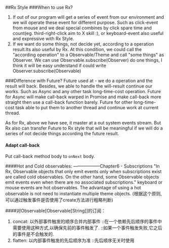 ##Rx Style
###When to use Rx?
1. If out of our program will get a series of event from our environment and we will operate these event for different purpose.
Such as click-event from mouse and we deal special combines by click spare time and count(eg. third-right-click aim to X skill :),
or keyboard-event also useful and expressive with Rx Style.
2. If we want do some things, not decide yet, according to a operation result.Its also useful by Rx.
At this condition, we could call the "according operation" to a Observable/Theme and call "some things" as Observer.
We can use Observable.subscribe(Observer) do one things, I think it will be easy understand if could write Observer.subscribe(Observable)

###Difference with Future?
Future used at - we do a operation and the result will back. Besides, we able to handle the will-result continue our works.
Such as Async and any other task long-time-cost operation.
Future for Async will make call-back warped in Promise and make call-back more straight then use a call-back function barely.
Future for other long-time-cost task able to put them to another thread and continue work at current thread.

As for Rx, above we have see, it master at a out system events stream.
But Rx also can transfer Future to Rx style that will be meaningful if we will do a series of not decide things according the future result.

#### Adapt call-back
Put call-back method body to `onNext` body.

####Hot and Cold observables: ——————Chapter6 - Subscriptions
"In Rx, Observable objects that only emit events only when subscriptions exist are called cold observables.
On the other hand, some Observable objects emit events even when there are no associated subscriptions."
keyboard or mouse events are hot observables.
The advantage of using a hot observable is not need to instantiate multiple theme objects.
(根据这个原则,可以通过触发事件是否使用了create方法进行粗略判断)

####对Observable[Observable[String]]的订阅：
1. concat: 以外部事件触发的顺序合并内部事件
::在一个依赖先后顺序的事件中需要使用这种方式,以确保先前的事件触发了.
::如果一个事件触发失败,它之后的事件是不会触发的.
2. flatten: 以内部事件触发的先后顺序为准
::先后顺序无关时使用